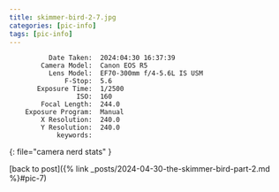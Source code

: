 ```yaml
---
title: skimmer-bird-2-7.jpg
categories: [pic-info]
tags: [pic-info]
---
```


```text
          Date Taken:  2024:04:30 16:37:39
        Camera Model:  Canon EOS R5
          Lens Model:  EF70-300mm f/4-5.6L IS USM
              F-Stop:  5.6
       Exposure Time:  1/2500
                 ISO:  160
        Focal Length:  244.0
    Exposure Program:  Manual
        X Resolution:  240.0
        Y Resolution:  240.0
            keywords:  
```
{: file="camera nerd stats" }

[back to post]({% link _posts/2024-04-30-the-skimmer-bird-part-2.md %}#pic-7)